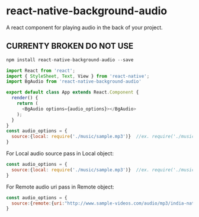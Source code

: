 # react-native-background-audio
A react component for playing audio in the back of your project.

## CURRENTY BROKEN DO NOT USE
```js
npm install react-native-background-audio --save
```

```js
import React from 'react';
import { StyleSheet, Text, View } from 'react-native';
import BgAudio from 'react-native-background-audio'

export default class App extends React.Component {
  render() {
    return (
      <BgAudio options={audio_options}></BgAudio>
    );
  }
}
const audio_options = {
  source:{local: require('./music/sample.mp3')}  //ex. require('./music/sample.mp3')
}
```

For Local audio source pass in Local object:
```js
const audio_options = {
  source:{local: require('./music/sample.mp3')}  //ex. require('./music/sample.mp3')
}
```
For Remote audio uri pass in Remote object:

```js
const audio_options = {
  source:{remote:{uri:"http://www.sample-videos.com/audio/mp3/india-national-anthem.mp3"}}
}
```

